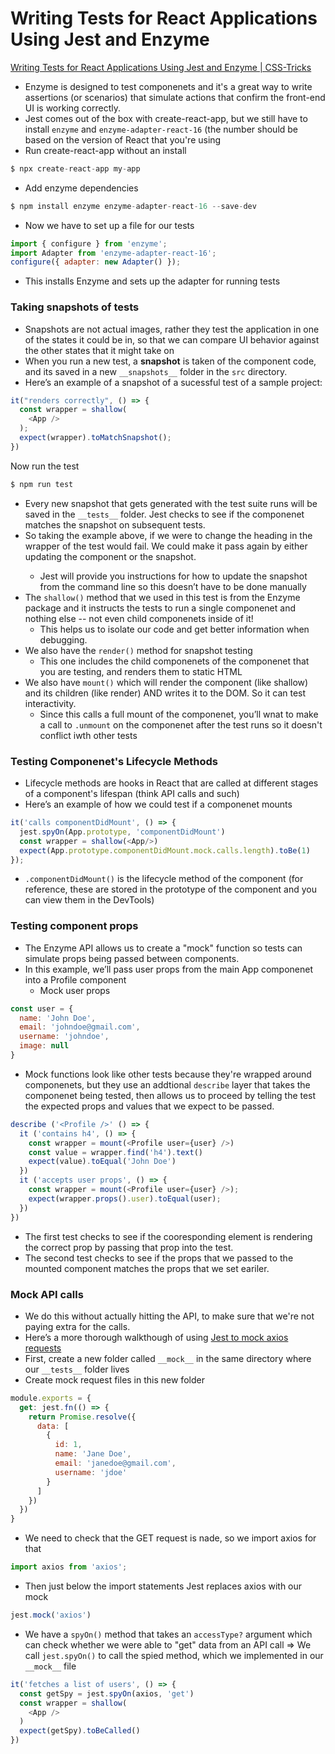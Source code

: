 # Writing Tests for React Applications Using Jest and Enzyme

[Writing Tests for React Applications Using Jest and Enzyme | CSS-Tricks](https://css-tricks.com/writing-tests-for-react-applications-using-jest-and-enzyme/)

- Enzyme is designed to test componenets and it's a great way to write assertions (or scenarios) that simulate actions that confirm the front-end UI is working correctly.
- Jest comes out of the box with create-react-app, but we still have to install `enzyme` and `enzyme-adapter-react-16` (the number should be based on the version of React that you're using
- Run create-react-app without an install

```javascript
$ npx create-react-app my-app
```

- Add enzyme dependencies

```javascript
$ npm install enzyme enzyme-adapter-react-16 --save-dev
```

- Now we have to set up a file for our tests

```javascript
import { configure } from 'enzyme';
import Adapter from 'enzyme-adapter-react-16';
configure({ adapter: new Adapter() });
```

- This installs Enzyme and sets up the adapter for running tests

### Taking snapshots of tests

- Snapshots are not actual images, rather they test the application in one of the states it could be in, so that we can compare UI behavior against the other states that it might take on
- When you run a new test, a **snapshot** is taken of the component code, and its saved in a new `__snapshots__` folder in the `src` directory.
- Here’s an example of a snapshot of a sucessful test of a sample project:

```javascript
it("renders correctly", () => {
  const wrapper = shallow(
    <App />
  );
  expect(wrapper).toMatchSnapshot();
})
```

Now run the test

```javascript
$ npm run test
```

- Every new snapshot that gets generated with the test suite runs will be saved in the `__tests__` folder. Jest checks to see if the componenet matches the snapshot on subsequent tests.
- So taking the example above, if we were to change the heading in the wrapper of <App/> the test would fail. We could make it pass again by either updating the component or the snapshot.
   - Jest will provide you instructions for how to update the snapshot from the command line so this doesn’t have to be done manually
- The `shallow()` method that we used in this test is from the Enzyme package and it instructs the tests to run a single componenet and nothing else -- not even child componenets inside of it!
   - This helps us to isolate our code and get better information when debugging.
- We also have the `render()` method for snapshot testing
   - This one includes the child componenets of the componenet that you are testing, and renders them to static HTML
- We also have `mount()` which will render the component (like shallow) and its children (like render) AND writes it to the DOM. So it can test interactivity.
   - Since this calls a full mount of the componenet, you’ll wnat to make a call to `.unmount` on the componenet after the test runs so it doesn't conflict iwth other tests

### Testing Componenet's Lifecycle Methods

- Lifecycle methods are hooks in React that are called at different stages of a component's lifespan (think API calls and such)
- Here’s an example of how we could test if a componenet mounts

```javascript
it('calls componentDidMount', () => {
  jest.spyOn(App.prototype, 'componentDidMount')
  const wrapper = shallow(<App/>)
  expect(App.prototype.componentDidMount.mock.calls.length).toBe(1)
});
```

- `.componentDidMount()` is the lifecycle method of the component (for reference, these are stored in the prototype of the component and you can view them in the DevTools)

### Testing component props

- The Enzyme API allows us to create a "mock" function so tests can simulate props being passed between components.
- In this example, we’ll pass user props from the main App componenet into a Profile component
   - Mock user props

```javascript
const user = {
  name: 'John Doe',
  email: 'johndoe@gmail.com',
  username: 'johndoe',
  image: null
}
```

   - Mock functions look like other tests because they're wrapped around componenets, but they use an addtional `describe` layer that takes the componenet being tested, then allows us to proceed by telling the test the expected props and values that we expect to be passed.

```javascript
describe ('<Profile />' () => {
  it ('contains h4', () => {
    const wrapper = mount(<Profile user={user} />)
    const value = wrapper.find('h4').text()
    expect(value).toEqual('John Doe')
  })
  it ('accepts user props', () => {
    const wrapper = mount(<Profile user={user} />);
    expect(wrapper.props().user).toEqual(user);
  })
})
```

   - The first test checks to see if the cooresponding element is rendering the correct prop by passing that prop into the test.
   - The second test checks to see if the props that we passed to the mounted component matches the props that we set eariler.

### Mock API calls

- We do this without actually hitting the API, to make sure that we're not paying extra for the calls.
- Here’s a more thorough walkthough of using [Jest to mock axios requests](https://css-tricks.com/using-data-in-react-with-the-fetch-api-and-axios/)
- First, create a new folder called `__mock__` in the same directory where our `__tests__` folder lives
- Create mock request files in this new folder

```javascript
module.exports = {
  get: jest.fn(() => {
    return Promise.resolve({
      data: [
        {
          id: 1,
          name: 'Jane Doe',
          email: 'janedoe@gmail.com',
          username: 'jdoe'
        }
      ]
    })
  })
}
```

- We need to check that the GET request is nade, so we import axios for that

```javascript
import axios from 'axios';
```

- Then just below the import statements Jest replaces axios with our mock

```javascript
jest.mock('axios')
```

- We have a `spyOn()` method that takes an `accessType?` argument which can check whether we were able to "get" data from an API call ⇒ We call `jest.spyOn()` to call the spied method, which we implemented in our `__mock__` file

```javascript
it('fetches a list of users', () => {
  const getSpy = jest.spyOn(axios, 'get')
  const wrapper = shallow(
    <App />
  )
  expect(getSpy).toBeCalled()
})
```

